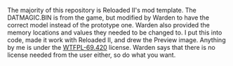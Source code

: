 The majority of this repository is Reloaded II's mod template.
The DATMAGIC.BIN is from the game, but modified by Warden to have the correct model instead of the prototype one.
Warden also provided the memory locations and values they needed to be changed to.
I put this into code, made it work with Reloaded II, and drew the Preview image.
Anything by me is under the [WTFPL-69.420](https://raw.githubusercontent.com/sean-clayton/WTFPL-69.420/master/WTFPL-69.420.txt) license.
Warden says that there is no license needed from the user either, so do what you want.
